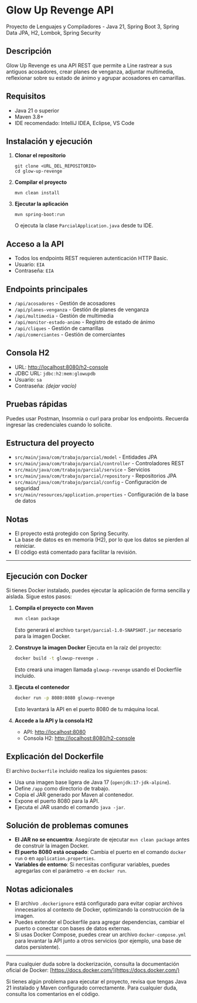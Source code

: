 # Glow Up Revenge API

Proyecto de Lenguajes y Compiladores - Java 21, Spring Boot 3, Spring Data JPA, H2, Lombok, Spring Security

## Descripción
Glow Up Revenge es una API REST que permite a Line rastrear a sus antiguos acosadores, crear planes de venganza, adjuntar multimedia, reflexionar sobre su estado de ánimo y agrupar acosadores en camarillas.

## Requisitos
- Java 21 o superior
- Maven 3.8+
- IDE recomendado: IntelliJ IDEA, Eclipse, VS Code

## Instalación y ejecución
1. **Clonar el repositorio**
   ```
   git clone <URL_DEL_REPOSITORIO>
   cd glow-up-revenge
   ```
2. **Compilar el proyecto**
   ```
   mvn clean install
   ```
3. **Ejecutar la aplicación**
   ```
   mvn spring-boot:run
   ```
   O ejecuta la clase `ParcialApplication.java` desde tu IDE.

## Acceso a la API
- Todos los endpoints REST requieren autenticación HTTP Basic.
- Usuario: `EIA`
- Contraseña: `EIA`

## Endpoints principales
- `/api/acosadores` - Gestión de acosadores
- `/api/planes-venganza` - Gestión de planes de venganza
- `/api/multimedia` - Gestión de multimedia
- `/api/monitor-estado-animo` - Registro de estado de ánimo
- `/api/cliques` - Gestión de camarillas
- `/api/comerciantes` - Gestión de comerciantes

## Consola H2
- URL: [http://localhost:8080/h2-console](http://localhost:8080/h2-console)
- JDBC URL: `jdbc:h2:mem:glowupdb`
- Usuario: `sa`
- Contraseña: *(dejar vacío)*

## Pruebas rápidas
Puedes usar Postman, Insomnia o curl para probar los endpoints. Recuerda ingresar las credenciales cuando lo solicite.

## Estructura del proyecto
- `src/main/java/com/trabajo/parcial/model` - Entidades JPA
- `src/main/java/com/trabajo/parcial/controller` - Controladores REST
- `src/main/java/com/trabajo/parcial/service` - Servicios
- `src/main/java/com/trabajo/parcial/repository` - Repositorios JPA
- `src/main/java/com/trabajo/parcial/config` - Configuración de seguridad
- `src/main/resources/application.properties` - Configuración de la base de datos

## Notas
- El proyecto está protegido con Spring Security.
- La base de datos es en memoria (H2), por lo que los datos se pierden al reiniciar.
- El código está comentado para facilitar la revisión.

---
## Ejecución con Docker

Si tienes Docker instalado, puedes ejecutar la aplicación de forma sencilla y aislada. Sigue estos pasos:

1. **Compila el proyecto con Maven**
   ```sh
   mvn clean package
   ```
   Esto generará el archivo `target/parcial-1.0-SNAPSHOT.jar` necesario para la imagen Docker.

2. **Construye la imagen Docker**
   Ejecuta en la raíz del proyecto:
   ```sh
   docker build -t glowup-revenge .
   ```
   Esto creará una imagen llamada `glowup-revenge` usando el Dockerfile incluido.

3. **Ejecuta el contenedor**
   ```sh
   docker run -p 8080:8080 glowup-revenge
   ```
   Esto levantará la API en el puerto 8080 de tu máquina local.

4. **Accede a la API y la consola H2**
   - API: [http://localhost:8080](http://localhost:8080)
   - Consola H2: [http://localhost:8080/h2-console](http://localhost:8080/h2-console)

## Explicación del Dockerfile

El archivo `Dockerfile` incluido realiza los siguientes pasos:
- Usa una imagen base ligera de Java 17 (`openjdk:17-jdk-alpine`).
- Define `/app` como directorio de trabajo.
- Copia el JAR generado por Maven al contenedor.
- Expone el puerto 8080 para la API.
- Ejecuta el JAR usando el comando `java -jar`.

## Solución de problemas comunes
- **El JAR no se encuentra**: Asegúrate de ejecutar `mvn clean package` antes de construir la imagen Docker.
- **El puerto 8080 está ocupado**: Cambia el puerto en el comando `docker run` o en `application.properties`.
- **Variables de entorno**: Si necesitas configurar variables, puedes agregarlas con el parámetro `-e` en `docker run`.

## Notas adicionales
- El archivo `.dockerignore` está configurado para evitar copiar archivos innecesarios al contexto de Docker, optimizando la construcción de la imagen.
- Puedes extender el Dockerfile para agregar dependencias, cambiar el puerto o conectar con bases de datos externas.
- Si usas Docker Compose, puedes crear un archivo `docker-compose.yml` para levantar la API junto a otros servicios (por ejemplo, una base de datos persistente).

---

Para cualquier duda sobre la dockerización, consulta la documentación oficial de Docker: [https://docs.docker.com/](https://docs.docker.com/)

>>>>>>>
Si tienes algún problema para ejecutar el proyecto, revisa que tengas Java 21 instalado y Maven configurado correctamente. Para cualquier duda, consulta los comentarios en el código.